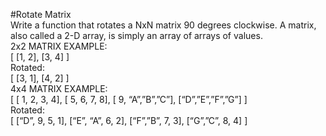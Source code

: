 #Rotate Matrix
<br />
Write a function that rotates a NxN matrix 90 degrees clockwise.
A matrix, also called a 2-D array, is simply an array of arrays of values.
<br />
2x2 MATRIX EXAMPLE:
<br />
[ [1, 2],
[3, 4] ]
<br />
Rotated:
<br />
[ [3, 1],
[4, 2] ]
<br />
4x4 MATRIX EXAMPLE:
<br />
[ [ 1, 2, 3, 4],
[ 5, 6, 7, 8],
[ 9, “A”,”B”,”C”],
[“D”,”E”,”F”,”G”] ]
<br />
Rotated:
<br />
[ [“D”, 9, 5, 1],
[“E”, “A”, 6, 2],
[“F”,”B”, 7, 3],
[“G”,”C”, 8, 4] ]

